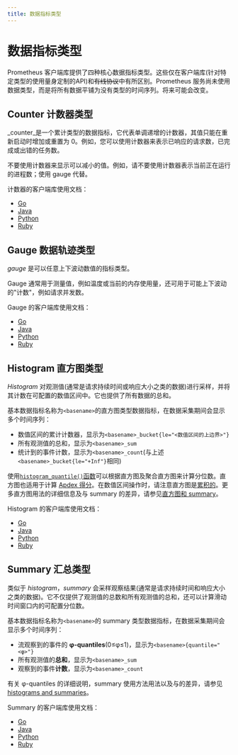 ```yaml
---
title: 数据指标类型
---
```


# 数据指标类型

Prometheus 客户端库提供了四种核心数据指标类型。这些仅在客户端库\(针对特定类型的使用量身定制的API\)和~~有线协议~~中有所区别。Prometheus 服务尚未使用数据类型，而是将所有数据平铺为没有类型的时间序列。将来可能会改变。

## Counter 计数器类型 <a id="counter"></a>

_counter_是一个累计类型的数据指标，它代表单调递增的计数器，其值只能在重新启动时增加或重置为 0。例如，您可以使用计数器来表示已响应的请求数，已完成或出错的任务数。

不要使用计数器来显示可以减小的值。例如，请不要使用计数器表示当前正在运行的进程数；使用 gauge 代替。

计数器的客户端库使用文档：

* [Go](https://godoc.org/github.com/prometheus/client_golang/prometheus#Counter)
* [Java](https://github.com/prometheus/client_java#counter)
* [Python](https://github.com/prometheus/client_python#counter)
* [Ruby](https://github.com/prometheus/client_ruby#counter)

## Gauge 数据轨迹类型 <a id="gauge"></a>

_gauge_ 是可以任意上下波动数值的指标类型。

Gauge 通常用于测量值，例如温度或当前的内存使用量，还可用于可能上下波动的"计数"，例如请求并发数。

Gauge 的客户端库使用文档：

* [Go](https://godoc.org/github.com/prometheus/client_golang/prometheus#Gauge)
* [Java](https://github.com/prometheus/client_java#gauge)
* [Python](https://github.com/prometheus/client_python#gauge)
* [Ruby](https://github.com/prometheus/client_ruby#gauge)

## Histogram 直方图类型 <a id="histogram"></a>

_Histogram_ 对观测值\(通常是请求持续时间或响应大小之类的数据\)进行采样，并将其计数在可配置的数值区间中。它也提供了所有数据的总和。

基本数据指标名称为`<basename>`的直方图类型数据指标，在数据采集期间会显示多个时间序列：

* 数值区间的累计计数器，显示为`<basename>_bucket{le="<数值区间的上边界>"}`
* 所有观测值的总和，显示为`<basename>_sum`
* 统计到的事件计数，显示为`<basename>_count`\(与上述`<basename>_bucket{le="+Inf"}`相同\)

使用[`histogram_quantile()`函数](functions.md#histogram_quantile)可以根据直方图及聚合直方图来计算分位数。直方图也适用于计算 [Apdex 得分](https://en.wikipedia.org/wiki/Apdex)。在数值区间操作时，请注意直方图是[累积的](https://en.wikipedia.org/wiki/Histogram#Cumulative_histogram)。更多直方图用法的详细信息及与 summary 的差异，请参见[直方图和 summary](histograms.md)。

Histogram 的客户端库使用文档：

* [Go](https://godoc.org/github.com/prometheus/client_golang/prometheus#Histogram)
* [Java](https://github.com/prometheus/client_java#histogram)
* [Python](https://github.com/prometheus/client_python#histogram)
* [Ruby](https://github.com/prometheus/client_ruby#histogram)

## Summary 汇总类型

类似于 _histogram_，_summary_ 会采样观察结果\(通常是请求持续时间和响应大小之类的数据\)。它不仅提供了观测值的总数和所有观测值的总和，还可以计算滑动时间窗口内的可配置分位数。

基本数据指标名称为`<basename>`的 summary 类型数据指标，在数据采集期间会显示多个时间序列：

* 流观察到的事件的 **φ-quantiles**\(0≤φ≤1\)，显示为`<basename>{quantile="<φ>"}`
* 所有观测值的**总和**，显示为`<basename>_sum`
* 观察到的事件**计数**，显示为`<basename>_count`

有关 φ-quantiles 的详细说明，summary 使用方法用法以及与的差异，请参见 [histograms and summaries](https://prometheus.io/docs/practices/histograms)。

Summary 的客户端库使用文档：

* [Go](https://godoc.org/github.com/prometheus/client_golang/prometheus#Summary)
* [Java](https://github.com/prometheus/client_java#summary)
* [Python](https://github.com/prometheus/client_python#summary)
* [Ruby](https://github.com/prometheus/client_ruby#summary)

